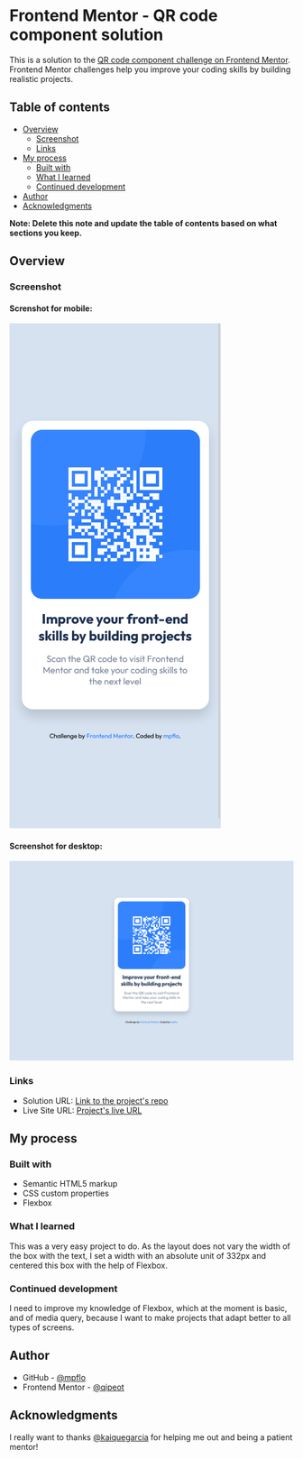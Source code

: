 # Frontend Mentor - QR code component solution

This is a solution to the [QR code component challenge on Frontend Mentor](https://www.frontendmentor.io/challenges/qr-code-component-iux_sIO_H). Frontend Mentor challenges help you improve your coding skills by building realistic projects. 

## Table of contents

- [Overview](#overview)
  - [Screenshot](#screenshot)
  - [Links](#links)
- [My process](#my-process)
  - [Built with](#built-with)
  - [What I learned](#what-i-learned)
  - [Continued development](#continued-development)
- [Author](#author)
- [Acknowledgments](#acknowledgments)

**Note: Delete this note and update the table of contents based on what sections you keep.**

## Overview

### Screenshot

#### Screnshot for mobile:

![](./screenshots/mobile.png)

#### Screenshot for desktop:

![](./screenshots/desktop.png)

### Links

- Solution URL: [Link to the project's repo](https://github.com/mpflo/qr-code-component)
- Live Site URL: [Project's live URL](https://mpflo.github.io/qr-code-component/)

## My process

### Built with

- Semantic HTML5 markup
- CSS custom properties
- Flexbox


### What I learned

This was a very easy project to do. As the layout does not vary the width of the box with the text, I set a width with an absolute unit of 332px and centered this box with the help of Flexbox.

### Continued development

I need to improve my knowledge of Flexbox, which at the moment is basic, and of media query, because I want to make projects that adapt better to all types of screens.


## Author

- GitHub - [@mpflo](https://github.com/mpflo)
- Frontend Mentor - [@qipeot](https://www.frontendmentor.io/profile/qipeot)

## Acknowledgments

I really want to thanks [@kaiquegarcia](https://github.com/kaiquegarcia) for helping me out and being a patient mentor!

